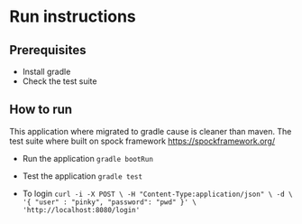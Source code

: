 # Run instructions

## Prerequisites
- Install gradle
- Check the test suite

## How to run
This application where migrated to gradle cause is cleaner than maven.
The test suite where built on spock framework https://spockframework.org/

- Run the application
  `gradle bootRun`
- Test the application
  `gradle test`

- To login
  `curl -i -X POST \
  -H "Content-Type:application/json" \
  -d \
  '{
  "user" : "pinky",
  "password": "pwd"
  }' \
  'http://localhost:8080/login'`
  
